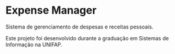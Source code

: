 <h1>Expense Manager</h1>
<p>Sistema de gerenciamento de despesas e receitas pessoais.</p>

<p>Este projeto foi desenvolvido durante a graduação em Sistemas de Informação na UNIFAP.</p>
